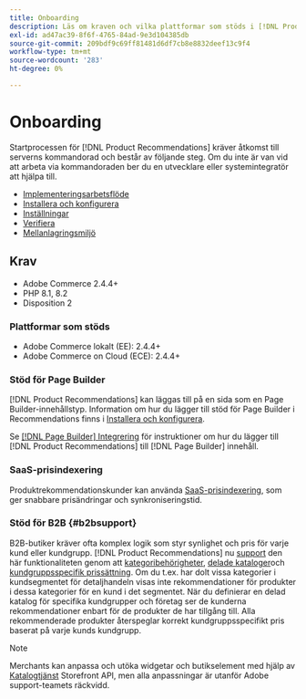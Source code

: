 ```yaml
---
title: Onboarding
description: Läs om kraven och vilka plattformar som stöds i [!DNL Product Recommendations].
exl-id: ad47ac39-8f6f-4765-84ad-9e3d104385db
source-git-commit: 209bdf9c69ff81481d6df7cb8e8832deef13c9f4
workflow-type: tm+mt
source-wordcount: '283'
ht-degree: 0%

---
```


# Onboarding

Startprocessen för [!DNL Product Recommendations] kräver åtkomst till serverns kommandorad och består av följande steg. Om du inte är van vid att arbeta via kommandoraden ber du en utvecklare eller systemintegratör att hjälpa till.

- [Implementeringsarbetsflöde](implementation-workflow.md)
- [Installera och konfigurera](install-configure.md)
- [Inställningar](settings.md)
- [Verifiera](verify.md)
- [Mellanlagringsmiljö](staging-environment.md)

## Krav

- Adobe Commerce 2.4.4+
- PHP 8.1, 8.2
- Disposition 2

### Plattformar som stöds

- Adobe Commerce lokalt (EE): 2.4.4+
- Adobe Commerce on Cloud (ECE): 2.4.4+

### Stöd för Page Builder

[!DNL Product Recommendations] kan läggas till på en sida som en Page Builder-innehållstyp. Information om hur du lägger till stöd för Page Builder i Recommendations finns i [Installera och konfigurera](install-configure.md).

Se [[!DNL Page Builder] Integrering](page-builder.md) för instruktioner om hur du lägger till [!DNL Product Recommendations] till [!DNL Page Builder] innehåll.

### SaaS-prisindexering

Produktrekommendationskunder kan använda [SaaS-prisindexering](../price-index/index.md), som ger snabbare prisändringar och synkroniseringstid.

### Stöd för B2B {#b2bsupport}

B2B-butiker kräver ofta komplex logik som styr synlighet och pris för varje kund eller kundgrupp. [!DNL Product Recommendations] nu [support](release-notes.md) den här funktionaliteten genom att [kategoribehörigheter](https://experienceleague.adobe.com/docs/commerce-admin/catalog/categories/category-permissions.html), [delade kataloger](https://experienceleague.adobe.com/docs/commerce-admin/b2b/shared-catalogs/catalog-shared.html)och [kundgruppsspecifik prissättning](https://experienceleague.adobe.com/docs/commerce-admin/catalog/products/pricing/pricing-advanced.html). Om du t.ex. har dolt vissa kategorier i kundsegmentet för detaljhandeln visas inte rekommendationer för produkter i dessa kategorier för en kund i det segmentet. När du definierar en delad katalog för specifika kundgrupper och företag ser de kunderna rekommendationer enbart för de produkter de har tillgång till. Alla rekommenderade produkter återspeglar korrekt kundgruppsspecifikt pris baserat på varje kunds kundgrupp.

>[!NOTE]
>
>Merchants kan anpassa och utöka widgetar och butikselement med hjälp av [Katalogtjänst](../catalog-service/overview.md) Storefront API, men alla anpassningar är utanför Adobe support-teamets räckvidd.
